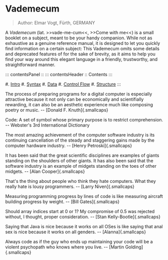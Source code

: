 # Vademecum #

> Author: Elmar Vogt, F&uuml;rth, GERMANY

A *Vademecum* (lat. \>\>vade-me-cum\<\<, \>\>Come with me\<\<) is a
small booklet on a subject, meant to be your handy companion. While not
as exhaustive as a genuine reference manual, it is designed to let you
quickly find information on a certain subject: This Vademecum omits some
details and deprecated features of for the sake of brevity, as it aims
to help you find your way around this elegant language in a friendly,
trustworthy, and straightforward manner.

::: contentsPanel ::
::: contentsHeader ::
Contents
:::

#. [Intro](/pages/vade_intro.html)
#. [Syntax](/pages/vade_syntax.html)
#. [Data](/pages/vade_data.html)
#. [Control Flow](/pages/vade_control.html)
#. [Structure](/pages/vade_structure.html)
:::

The process of preparing programs for a digital computer is especially
attractive because it not only can be economically and scientifially
rewarding, it can also be an aesthetic experience much like composing
poetry or music. -- [Donald F. Knuth]{.smallcaps}

Code: A set of symbol whose primary purpose is to restrict
comprehension. -- Webster's 3rd International Dictionary

The most amazing achievement of the computer software industry is its
continuing cancellation of the steady and staggering gains made by the
computer hardware industry. -- [Henry Petroski]{.smallcaps}

It has been said that the great scientific disciplines are examples of
giants standing on the shoulders of other giants. It has also been said
that the software industry is an example of midgets standing on the toes
of other midgets. -- [Alan Cooper]{.smallcaps}

That's the thing about people who think they hate computers. What they
really hate is lousy programmers. -- [Larry Niven]{.smallcaps}

Measuring programming progress by lines of code is like measuring
aircraft building progress by weight. -- [Bill Gates]{.smallcaps}

Should array indices start at 0 or 1? My compromise of 0.5 was rejected
without, I thought, proper consideration. -- [Stan
Kelly-Bootle]{.smallcaps}

Saying that Java is nice because it works on all OSes is like saying
that anal sex is nice because it works on all genders. --
[Alanna]{.smallcaps}

Always code as if the guy who ends up maintaining your code will be a
violent psychopath who knows where you live. -- [Martin
Golding]{.smallcaps}
